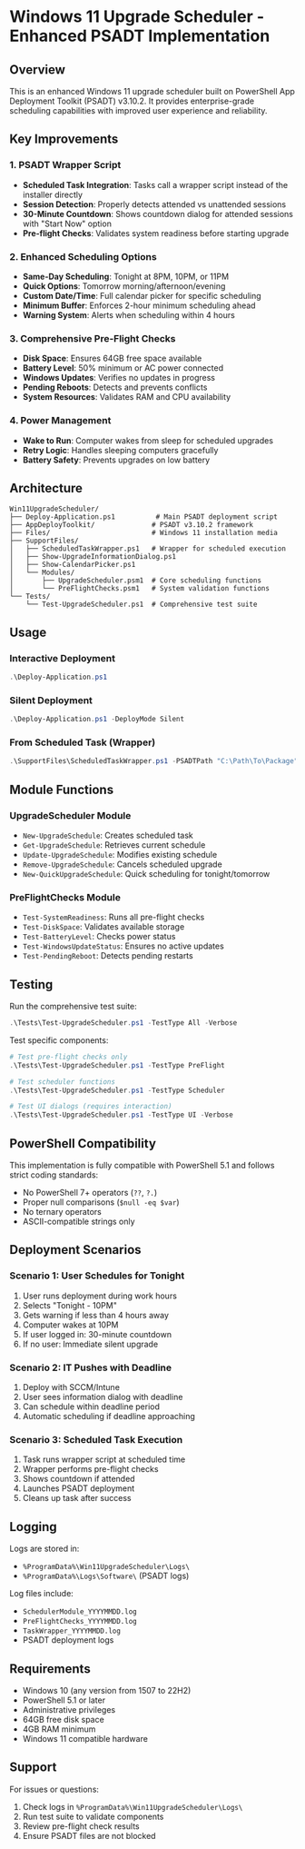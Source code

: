 # Windows 11 Upgrade Scheduler - Enhanced PSADT Implementation

## Overview

This is an enhanced Windows 11 upgrade scheduler built on PowerShell App Deployment Toolkit (PSADT) v3.10.2. It provides enterprise-grade scheduling capabilities with improved user experience and reliability.

## Key Improvements

### 1. PSADT Wrapper Script
- **Scheduled Task Integration**: Tasks call a wrapper script instead of the installer directly
- **Session Detection**: Properly detects attended vs unattended sessions
- **30-Minute Countdown**: Shows countdown dialog for attended sessions with "Start Now" option
- **Pre-flight Checks**: Validates system readiness before starting upgrade

### 2. Enhanced Scheduling Options
- **Same-Day Scheduling**: Tonight at 8PM, 10PM, or 11PM
- **Quick Options**: Tomorrow morning/afternoon/evening
- **Custom Date/Time**: Full calendar picker for specific scheduling
- **Minimum Buffer**: Enforces 2-hour minimum scheduling ahead
- **Warning System**: Alerts when scheduling within 4 hours

### 3. Comprehensive Pre-Flight Checks
- **Disk Space**: Ensures 64GB free space available
- **Battery Level**: 50% minimum or AC power connected
- **Windows Updates**: Verifies no updates in progress
- **Pending Reboots**: Detects and prevents conflicts
- **System Resources**: Validates RAM and CPU availability

### 4. Power Management
- **Wake to Run**: Computer wakes from sleep for scheduled upgrades
- **Retry Logic**: Handles sleeping computers gracefully
- **Battery Safety**: Prevents upgrades on low battery

## Architecture

```
Win11UpgradeScheduler/
├── Deploy-Application.ps1          # Main PSADT deployment script
├── AppDeployToolkit/              # PSADT v3.10.2 framework
├── Files/                         # Windows 11 installation media
├── SupportFiles/
│   ├── ScheduledTaskWrapper.ps1   # Wrapper for scheduled execution
│   ├── Show-UpgradeInformationDialog.ps1
│   ├── Show-CalendarPicker.ps1
│   └── Modules/
│       ├── UpgradeScheduler.psm1  # Core scheduling functions
│       └── PreFlightChecks.psm1   # System validation functions
└── Tests/
    └── Test-UpgradeScheduler.ps1  # Comprehensive test suite
```

## Usage

### Interactive Deployment
```powershell
.\Deploy-Application.ps1
```

### Silent Deployment
```powershell
.\Deploy-Application.ps1 -DeployMode Silent
```

### From Scheduled Task (Wrapper)
```powershell
.\SupportFiles\ScheduledTaskWrapper.ps1 -PSADTPath "C:\Path\To\Package" -DeploymentType Install
```

## Module Functions

### UpgradeScheduler Module
- `New-UpgradeSchedule`: Creates scheduled task
- `Get-UpgradeSchedule`: Retrieves current schedule
- `Update-UpgradeSchedule`: Modifies existing schedule
- `Remove-UpgradeSchedule`: Cancels scheduled upgrade
- `New-QuickUpgradeSchedule`: Quick scheduling for tonight/tomorrow

### PreFlightChecks Module
- `Test-SystemReadiness`: Runs all pre-flight checks
- `Test-DiskSpace`: Validates available storage
- `Test-BatteryLevel`: Checks power status
- `Test-WindowsUpdateStatus`: Ensures no active updates
- `Test-PendingReboot`: Detects pending restarts

## Testing

Run the comprehensive test suite:
```powershell
.\Tests\Test-UpgradeScheduler.ps1 -TestType All -Verbose
```

Test specific components:
```powershell
# Test pre-flight checks only
.\Tests\Test-UpgradeScheduler.ps1 -TestType PreFlight

# Test scheduler functions
.\Tests\Test-UpgradeScheduler.ps1 -TestType Scheduler

# Test UI dialogs (requires interaction)
.\Tests\Test-UpgradeScheduler.ps1 -TestType UI -Verbose
```

## PowerShell Compatibility

This implementation is fully compatible with PowerShell 5.1 and follows strict coding standards:
- No PowerShell 7+ operators (`??`, `?.`)
- Proper null comparisons (`$null -eq $var`)
- No ternary operators
- ASCII-compatible strings only

## Deployment Scenarios

### Scenario 1: User Schedules for Tonight
1. User runs deployment during work hours
2. Selects "Tonight - 10PM"
3. Gets warning if less than 4 hours away
4. Computer wakes at 10PM
5. If user logged in: 30-minute countdown
6. If no user: Immediate silent upgrade

### Scenario 2: IT Pushes with Deadline
1. Deploy with SCCM/Intune
2. User sees information dialog with deadline
3. Can schedule within deadline period
4. Automatic scheduling if deadline approaching

### Scenario 3: Scheduled Task Execution
1. Task runs wrapper script at scheduled time
2. Wrapper performs pre-flight checks
3. Shows countdown if attended
4. Launches PSADT deployment
5. Cleans up task after success

## Logging

Logs are stored in:
- `%ProgramData%\Win11UpgradeScheduler\Logs\`
- `%ProgramData%\Logs\Software\` (PSADT logs)

Log files include:
- `SchedulerModule_YYYYMMDD.log`
- `PreFlightChecks_YYYYMMDD.log`
- `TaskWrapper_YYYYMMDD.log`
- PSADT deployment logs

## Requirements

- Windows 10 (any version from 1507 to 22H2)
- PowerShell 5.1 or later
- Administrative privileges
- 64GB free disk space
- 4GB RAM minimum
- Windows 11 compatible hardware

## Support

For issues or questions:
1. Check logs in `%ProgramData%\Win11UpgradeScheduler\Logs\`
2. Run test suite to validate components
3. Review pre-flight check results
4. Ensure PSADT files are not blocked
